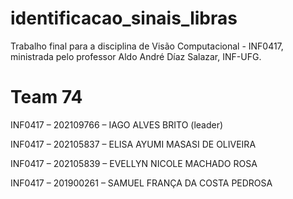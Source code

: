 # identificacao_sinais_libras

Trabalho final para a disciplina de Visão Computacional - INF0417, ministrada pelo professor Aldo André Díaz Salazar, INF-UFG.

# Team 74

INF0417 – 202109766 – IAGO ALVES BRITO (leader)

INF0417 – 202105837 – ELISA AYUMI MASASI DE OLIVEIRA

INF0417 – 202105839 – EVELLYN NICOLE MACHADO ROSA

INF0417 – 201900261 – SAMUEL FRANÇA DA COSTA PEDROSA

